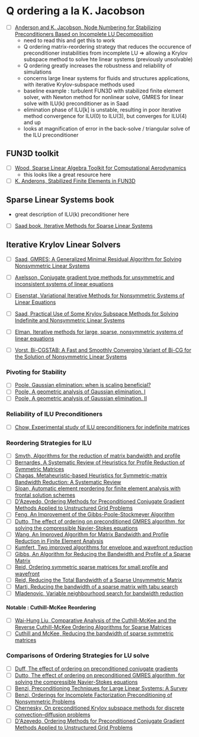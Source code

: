 # Q ordering a la K. Jacobson
- [ ] [Anderson and K. Jacobson, Node Numbering for Stabilizing Preconditioners Based on Incomplete LU Decomposition](https://arc.aiaa.org/doi/abs/10.2514/6.2020-3022)
    * need to read this and get this to work
    * Q ordering matrix-reordering strategy that reduces the occurence of preconditioner instabilities from incomplete LU => allowing a Krylov subspace method to solve hte linear systems (previously unsolvable)
    * Q ordering greatly increases the robustness and reliability of simulations
    * concerns large linear systems for fluids and structures applications, with iterative Krylov-subspace methods used
    * baseline example : turbulent FUN3D with stabilized finite element solver, with Newton method for nonlinear solve, GMRES for linear solve with ILU(k) preconditioner as in Saad
    * elimination phase of ILU[k] is unstable, resulting in poor iterative method convergence for ILU(0) to ILU(3), but converges for ILU(4) and up
    * looks at magnification of error in the back-solve / triangular solve of the ILU preconditioner


## FUN3D toolkit
- [ ] [Wood, Sparse Linear Algebra Toolkit for Computational Aerodynamics](https://arc.aiaa.org/doi/epdf/10.2514/6.2020-0317)
    * this looks like a great resource here
- [ ] [K. Anderons, Stabilized Finite Elements in FUN3D](https://arc.aiaa.org/doi/10.2514/1.C034482)

## Sparse Linear Systems book
* great description of ILU(k) preconditioner here
- [ ] [Saad book, Iterative Methods for Sparse Linear Systems](https://www-users.cse.umn.edu/~saad/IterMethBook_2ndEd.pdf)

## Iterative Krylov Linear Solvers
- [ ] [Saad, GMRES: A Generalized Minimal Residual Algorithm for Solving Nonsymmetric Linear Systems](https://epubs.siam.org/doi/abs/10.1137/0907058)
- [ ] [Axelsson, Conjugate gradient type methods for unsymmetric and inconsistent systems of linear equations](https://www.sciencedirect.com/science/article/pii/0024379580902268)
- [ ] [Eisenstat, Variational Iterative Methods for Nonsymmetric Systems of Linear Equations](https://www.jstor.org/stable/2157222?seq=1)
- [ ] [Saad, Practical Use of Some Krylov Subspace Methods for Solving Indefinite and Nonsymmetric Linear Systems](https://epubs.siam.org/doi/10.1137/0905015)
- [ ] [Elman, Iterative methods for large, sparse, nonsymmetric systems of linear equations](https://dl.acm.org/doi/abs/10.5555/910599)
- [ ] [Vorst, Bi-CGSTAB: A Fast and Smoothly Converging Variant of Bi-CG for the Solution of Nonsymmetric Linear Systems](https://epubs.siam.org/doi/10.1137/0913035)


### Pivoting for Stability
- [ ] [Poole, Gaussian elimination: when is scaling beneficial?](https://www.sciencedirect.com/science/article/pii/002437959290382K?via%3Dihub)
- [ ] [Poole, A geometric analysis of Gaussian elimination. I](https://www.sciencedirect.com/science/article/pii/002437959190337V?via%3Dihub)
- [ ] [Poole, A geometric analysis of Gaussian elimination. II](https://www.sciencedirect.com/science/article/pii/002437959290432A?via%3Dihub)

### Reliability of ILU Preconditioners
- [ ] [Chow, Experimental study of ILU preconditioners for indefinite matrices](https://www.sciencedirect.com/science/article/pii/S0377042797001714?via%3Dihub)

### Reordering Strategies for ILU
- [ ] [Smyth, Algorithms for the reduction of matrix bandwidth and profile](https://www.sciencedirect.com/science/article/pii/0377042785900482?via%3Dihub)
- [ ] [Bernardes, A Systematic Review of Heuristics for Profile Reduction of Symmetric Matrices](https://www.sciencedirect.com/science/article/pii/S187705091501039X)
- [ ] [Chagas, Metaheuristic-based Heuristics for Symmetric-matrix Bandwidth Reduction: A Systematic Review](https://www.sciencedirect.com/science/article/pii/S1877050915010376)
- [ ] [Sloan, Automatic element reordering for finite element analysis with frontal solution schemes](https://onlinelibrary.wiley.com/doi/10.1002/nme.1620190805)
- [ ] [D'Azevedo, Ordering Methods for Preconditioned Conjugate Gradient Methods Applied to Unstructured Grid Problems](https://epubs.siam.org/doi/10.1137/0613057)
- [ ] [Feng, An Improvement of the Gibbs-Poole-Stockmeyer Algorithm](https://journals.sagepub.com/doi/10.1260/1748-3018.4.3.325)
- [ ] [Dutto, The effect of ordering on preconditioned GMRES algorithm, for solving the compressible Navier-Stokes equations](https://onlinelibrary.wiley.com/doi/10.1002/nme.1620360307)
- [ ] [Wang, An Improved Algorithm for Matrix Bandwidth and Profile Reduction in Finite Element Analysis](https://www.jpier.org/PIERL/pier.php?paper=09042305)
- [ ] [Kumfert, Two improved algorithms for envelope and wavefront reduction](https://link.springer.com/article/10.1007/BF02510240)
- [ ] [Gibbs, An Algorithm for Reducing the Bandwidth and Profile of a Sparse Matrix](https://www.jstor.org/stable/2156090?seq=1)
- [ ] [Reid, Ordering symmetric sparse matrices for small profile and wavefront](https://onlinelibrary.wiley.com/doi/10.1002/(SICI)1097-0207(19990830)45:12%3C1737::AID-NME652%3E3.0.CO;2-T)
- [ ] [Reid, Reducing the Total Bandwidth of a Sparse Unsymmetric Matrix](https://epubs.siam.org/doi/10.1137/050629938)
- [ ] [Marti, Reducing the bandwidth of a sparse matrix with tabu search](https://www.sciencedirect.com/science/article/pii/S0377221700003258?via%3Dihub)
- [ ] [Mladenovic, Variable neighbourhood search for bandwidth reduction](https://www.sciencedirect.com/science/article/pii/S0377221708010540?via%3Dihub)

#### Notable : Cuthill-McKee Reordering
- [ ] [Wai-Hung Liu, Comparative Analysis of the Cuthill-McKee and the Reverse Cuthill-McKee Ordering Algorithms for Sparse Matrices](https://www.jstor.org/stable/2156087?seq=1)
- [ ] [Cuthill and McKee, Reducing the bandwidth of sparse symmetric matrices](https://dl.acm.org/doi/10.1145/800195.805928)

### Comparisons of Ordering Strategies for LU solve
- [ ] [Duff, The effect of ordering on preconditioned conjugate gradients](https://link.springer.com/article/10.1007/BF01932738)
- [ ] [Dutto, The effect of ordering on preconditioned GMRES algorithm, for solving the compressible Navier-Stokes equations](https://onlinelibrary.wiley.com/doi/abs/10.1002/nme.1620360307)
- [ ] [Benzi, Preconditioning Techniques for Large Linear Systems: A Survey](https://www.sciencedirect.com/science/article/pii/S0021999102971767)
- [ ] [Benzi, Orderings for Incomplete Factorization Preconditioning of Nonsymmetric Problems](https://epubs.siam.org/doi/10.1137/S1064827597326845)
- [ ] [Chernesky, On preconditioned Krylov subspace methods for discrete convection–diffusion problems](https://onlinelibrary.wiley.com/doi/10.1002/(SICI)1098-2426(199707)13:4%3C321::AID-NUM2%3E3.0.CO;2-N)
- [ ] [D'Azevedo, Ordering Methods for Preconditioned Conjugate Gradient Methods Applied to Unstructured Grid Problems](https://epubs.siam.org/doi/10.1137/0613057)